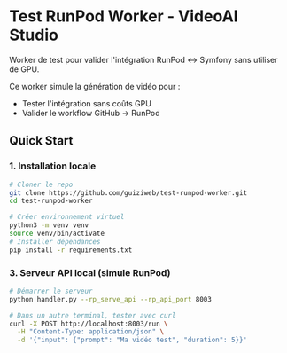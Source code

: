 # Test RunPod Worker - VideoAI Studio

Worker de test pour valider l'intégration RunPod ↔ Symfony sans utiliser de GPU.

Ce worker simule la génération de vidéo pour :
- Tester l'intégration sans coûts GPU
- Valider le workflow GitHub → RunPod

##  Quick Start

### 1. Installation locale

```bash
# Cloner le repo
git clone https://github.com/guiziweb/test-runpod-worker.git
cd test-runpod-worker

# Créer environnement virtuel
python3 -m venv venv
source venv/bin/activate  
# Installer dépendances
pip install -r requirements.txt
```

### 3. Serveur API local (simule RunPod)

```bash
# Démarrer le serveur
python handler.py --rp_serve_api --rp_api_port 8003

# Dans un autre terminal, tester avec curl
curl -X POST http://localhost:8003/run \
  -H "Content-Type: application/json" \
  -d '{"input": {"prompt": "Ma vidéo test", "duration": 5}}'
```